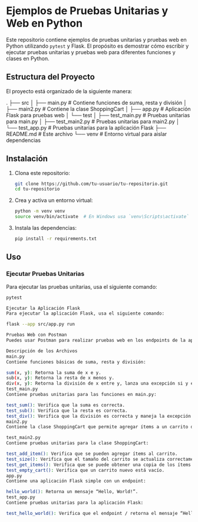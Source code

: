 # Ejemplos de Pruebas Unitarias y Web en Python

Este repositorio contiene ejemplos de pruebas unitarias y pruebas web en Python utilizando `pytest` y Flask. El propósito es demostrar cómo escribir y ejecutar pruebas unitarias y pruebas web para diferentes funciones y clases en Python.

## Estructura del Proyecto

El proyecto está organizado de la siguiente manera:


. ├── src │ ├── main.py # Contiene funciones de suma, resta y división │ ├── main2.py # Contiene la clase ShoppingCart │ ├── app.py # Aplicación Flask para pruebas web │ └── test │ ├── test_main.py # Pruebas unitarias para main.py │ ├── test_main2.py # Pruebas unitarias para main2.py │ └── test_app.py # Pruebas unitarias para la aplicación Flask ├── README.md # Este archivo └── venv # Entorno virtual para aislar dependencias


## Instalación

1. Clona este repositorio:
    ```sh
    git clone https://github.com/tu-usuario/tu-repositorio.git
    cd tu-repositorio
    ```

2. Crea y activa un entorno virtual:
    ```sh
    python -m venv venv
    source venv/bin/activate  # En Windows usa `venv\Scripts\activate`
    ```

3. Instala las dependencias:
    ```sh
    pip install -r requirements.txt
    ```

## Uso

### Ejecutar Pruebas Unitarias

Para ejecutar las pruebas unitarias, usa el siguiente comando:
```sh
pytest

Ejecutar la Aplicación Flask
Para ejecutar la aplicación Flask, usa el siguiente comando:

flask --app src/app.py run

Pruebas Web con Postman
Puedes usar Postman para realizar pruebas web en los endpoints de la aplicación Flask. Asegúrate de que la aplicación Flask esté en ejecución y luego usa Postman para enviar solicitudes HTTP a los endpoints definidos.

Descripción de los Archivos
main.py
Contiene funciones básicas de suma, resta y división:

sum(x, y): Retorna la suma de x e y.
sub(x, y): Retorna la resta de x menos y.
div(x, y): Retorna la división de x entre y, lanza una excepción si y es 0.
test_main.py
Contiene pruebas unitarias para las funciones en main.py:

test_sum(): Verifica que la suma es correcta.
test_sub(): Verifica que la resta es correcta.
test_div(): Verifica que la división es correcta y maneja la excepción de división por cero.
main2.py
Contiene la clase ShoppingCart que permite agregar ítems a un carrito de compras, obtener el tamaño del carrito y obtener una copia de los ítems en el carrito.

test_main2.py
Contiene pruebas unitarias para la clase ShoppingCart:

test_add_item(): Verifica que se pueden agregar ítems al carrito.
test_size(): Verifica que el tamaño del carrito se actualiza correctamente.
test_get_items(): Verifica que se puede obtener una copia de los ítems en el carrito.
test_empty_cart(): Verifica que un carrito nuevo está vacío.
app.py
Contiene una aplicación Flask simple con un endpoint:

hello_world(): Retorna un mensaje “Hello, World!”.
test_app.py
Contiene pruebas unitarias para la aplicación Flask:

test_hello_world(): Verifica que el endpoint / retorna el mensaje “Hello, World!”.
